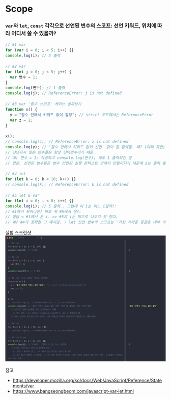 # Scope

### `var`와 `let`, `const` 각각으로 선언된 변수의 스코프: 선언 키워드, 위치에 따라 어디서 쓸 수 있을까?

```js
// #1 var
for (var i = 0; i < 5; i++) {}
console.log(i); // 5 출력

// #2 var
for (let j = 0; j < 5; j++) {
  var 변수 = 1;
}
console.log(변수); // 1 출력
console.log(j); // ReferenceError: j is not defined

// #3 var '함수 스코프' 케이스 살펴보기
function x() {
  y = "함수 안에서 키워드 없이 할당"; // strict 모드에서는 ReferenceError
  var z = 2;
}

x();
// console.log(z); // ReferenceError: z is not defined
console.log(y); // '함수 안에서 키워드 없이 선언' 값이 잘 출력됨. 왜? (아래 확인)
// 선언되지 않은 변수들은 항상 전역변수이기 때문.
// 예) 변수 = 1; 작성하고 console.log(변수); 해도 1 출력되긴 함
// 한편, 선언된 변수들은 변수 선언된 실행 콘텍스트 안에서 만들어지기 때문에 z는 출력 불가.

// #4 let
for (let k = 0; k < 10; k++) {}
// console.log(k); // ReferenceError: k is not defined

// #5 let & var
for (let i = 0; i < 8; i++) {}
console.log(i); // 5 출력.. 그런데 이 i는 어느 i일까?:
// #1에서 튀어나온? 바로 위 #5에서 온?:
// 정답 = #1에서 온 i. => #5의 i는 밖으로 나오지 못 한다.
// 왜? #4가 정확한 그 예시임. ⚡ let 선언 변수의 스코프는 '가장 가까운 중괄호 내부'이기 때문. (소괄호가 스코프라서가 아님 주의)
```

실험 스크린샷
![변수_var_let_scope](/assets/변수_var_let_scope.png)

참고

- https://developer.mozilla.org/ko/docs/Web/JavaScript/Reference/Statements/var
- https://www.bangseongbeom.com/javascript-var-let.html
